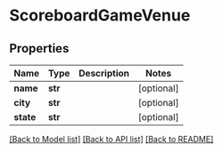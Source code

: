 # ScoreboardGameVenue

## Properties
Name | Type | Description | Notes
------------ | ------------- | ------------- | -------------
**name** | **str** |  | [optional] 
**city** | **str** |  | [optional] 
**state** | **str** |  | [optional] 

[[Back to Model list]](../README.md#documentation-for-models) [[Back to API list]](../README.md#documentation-for-api-endpoints) [[Back to README]](../README.md)


